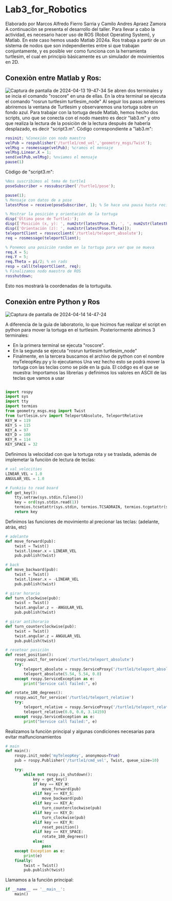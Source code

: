 # Lab3_for_Robotics
Elaborado por Marcos Alfredo Fierro Sarria y Camilo Andres Apraez Zamora
A continuaciòn se presenta el desarrollo del taller.
Para llevar a cabo la actividad, es necesario hacer uso de ROS (Robot Operating System), y Matlab. En este caso hemos usado Matlab 2024a. 
Ros trabaja a partir de un sistema de nodos que son independientes entre si que trabajan conjuntamente, y es posible ver como funciona con la herramienta turtlesim, el cual en principio bàsicamente es un simulador de movimientos en 2D. 
## Conexiòn entre Matlab y Ros:
![Captura de pantalla de 2024-04-13 19-47-34](https://github.com/MarcosAlferoFierroSarriamfierros/Lab3_for_Rootics/assets/73545192/4d90fb66-aaf4-45b2-a2d2-065078005dc3)
Se abren dos terminales y se incia el comando "roscore" en una de ellas.
En la otra terminal se ejecuta el comando "rosrun turtlesim turtlesim_node"
Al seguir los pasos anteriores abriremos la ventana de Turtlesim y observaremos una tortuga sobre un fondo azul. Para trabajar con la tortuga desde Matlab, hemos hecho dos scripts, uno que se conecta con el nodo maestro es decir "lab3.m" y otro que realiza la lectura de la posiciòn de la lectura despuès de haberla desplazado, es decir "script3.m".
Còdigo correspondiente a "lab3.m":
```matlab
rosinit; %Conexión con nodo maestro
velPub = rospublisher('/turtle1/cmd_vel','geometry_msgs/Twist'); 
velMsg = rosmessage(velPub); %cramos el mensaje
velMsg.Linear.X = 1; 
send(velPub,velMsg); %nviamos el mensaje
pause(1)
``` 
Còdigo de "script3.m":
```matlab
%Nos suscribimos al tema de turtle1
poseSubscriber = rossubscriber('/turtle1/pose');

pause(1); 
% Mensaje con datos de a pose
latestPose = receive(poseSubscriber, 1); % Se hace una pausa hasta recibir un mensaje

% Mostrar la posición y orientación de la tortuga
disp('Última pose de Turtle1:');
disp(['Posición (x, y): ', num2str(latestPose.X), ', ', num2str(latestPose.Y)]);
disp(['Orientación (z): ', num2str(latestPose.Theta)]);
teleportClient = rossvcclient('/turtle1/teleport_absolute');
req = rosmessage(teleportClient);

% Ponemos una posiciòn random en la tortuga para ver que se mueva
req.X = 5; 
req.Y = 5; 
req.Theta = pi/2; % en rads
resp = call(teleportClient, req);
% Finalizamos nodo maestro de ROS
rosshutdown;
```

Esto nos mostrarà la coordenadas de la tortuguita.
## Conexiòn entre Python y Ros
![Captura de pantalla de 2024-04-14 14-47-24](https://github.com/MarcosAlferoFierroSarriamfierros/Lab3_for_Rootics/assets/73545192/a2c5d669-bac3-4a00-931a-758531b1d14d)

A diferencia de la guìa de laboratorio, lo que hicimos fue realizar el script en python para mover la tortuga en el turtlesim. Posteriormente abrimos 3 terminales:
- En la primera terminal se ejecuta "roscore".
- En la segunda se ejecuta "rosrun turtlesim turtlesim_node"
- Finalmente, en la tercera buscamos el archivo de python con el nombre myTeleopKey.py y lo ejecutamos
Una vez hecho esto se podrà mover la tortuga con las teclas como se pide en la guìa.
El còdigo es el que se muestra:
Importamos las librerìas y definimos los valores en ASCII de las teclas que vamos a usar
```python

import rospy
import sys
import tty
import termios
from geometry_msgs.msg import Twist
from turtlesim.srv import TeleportAbsolute, TeleportRelative
KEY_W = 119
KEY_S = 115
KEY_A = 97
KEY_D = 100
KEY_R = 114
KEY_SPACE = 32
```
Definimos la velocidad con que la tortuga rota y se traslada, ademàs de implemetar la funciòn de lectura de teclas:

```python
# val_velocities
LINEAR_VEL = 1.0
ANGULAR_VEL = 1.0

# Funkziu to read board
def get_key():
    tty.setraw(sys.stdin.fileno())
    key = ord(sys.stdin.read(1))
    termios.tcsetattr(sys.stdin, termios.TCSADRAIN, termios.tcgetattr(sys.stdin))
    return key
```
Definimos las funciones de movimiento al precionar las teclas: (adelante, atràs, etc)
```python
# adelante
def move_forward(pub):
    twist = Twist()
    twist.linear.x = LINEAR_VEL
    pub.publish(twist)

# back
def move_backward(pub):
    twist = Twist()
    twist.linear.x = -LINEAR_VEL
    pub.publish(twist)

# girar horario
def turn_clockwise(pub):
    twist = Twist()
    twist.angular.z = -ANGULAR_VEL
    pub.publish(twist)

# girar antihorario
def turn_counterclockwise(pub):
    twist = Twist()
    twist.angular.z = ANGULAR_VEL
    pub.publish(twist)

# resetear posiciòn
def reset_position():
    rospy.wait_for_service('/turtle1/teleport_absolute')
    try:
        teleport_absolute = rospy.ServiceProxy('/turtle1/teleport_absolute', TeleportAbsolute)
        teleport_absolute(5.54, 5.54, 0.0)
    except rospy.ServiceException as e:
        print("Service call failed:", e)

def rotate_180_degrees():
    rospy.wait_for_service('/turtle1/teleport_relative')
    try:
        teleport_relative = rospy.ServiceProxy('/turtle1/teleport_relative', TeleportRelative)
        teleport_relative(0.0, 0.0, 3.14159)
    except rospy.ServiceException as e:
        print("Service call failed:", e)
```
Realizamos la funciòn principal y algunas condiciones necesarias para evitar malfuncionamientos
```python
# main
def main():
    rospy.init_node('myTeleopKey', anonymous=True)
    pub = rospy.Publisher('/turtle1/cmd_vel', Twist, queue_size=10)

    try:
        while not rospy.is_shutdown():
            key = get_key()
            if key == KEY_W:
                move_forward(pub)
            elif key == KEY_S:
                move_backward(pub)
            elif key == KEY_A:
                turn_counterclockwise(pub)
            elif key == KEY_D:
                turn_clockwise(pub)
            elif key == KEY_R:
                reset_position()
            elif key == KEY_SPACE:
                rotate_180_degrees()
            else:
                pass
    except Exception as e:
        print(e)
    finally:
        twist = Twist()
        pub.publish(twist)

```
Llamamos a la funciòn principal:
```python
if __name__ == '__main__':
    main()
```
